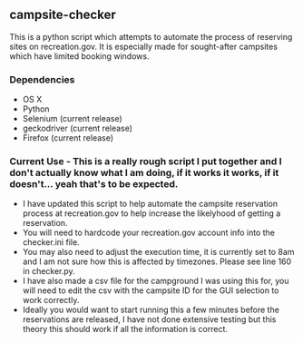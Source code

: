 ## campsite-checker

This is a python script which attempts to automate the process of reserving sites on recreation.gov.  It is especially made for sought-after campsites which have limited booking windows.

### Dependencies
* OS X
* Python
* Selenium (current release)
* geckodriver (current release)
* Firefox (current release)

### Current Use - This is a really rough script I put together and I don't actually know what I am doing, if it works it works, if it doesn't... yeah that's to be expected.
* I have updated this script to help automate the campsite reservation process at recreation.gov to help increase the likelyhood of getting a reservation.
* You will need to hardcode your recreation.gov account info into the checker.ini file.
* You may also need to adjust the execution time, it is currently set to 8am and I am not sure how this is affected by timezones. Please see line 160 in checker.py.
* I have also made a csv file for the campground I was using this for, you will need to edit the csv with the campsite ID for the GUI selection to work correctly. 
* Ideally you would want to start running this a few minutes before the reservations are released, I have not done extensive testing but this theory this should work if all the information is correct.


